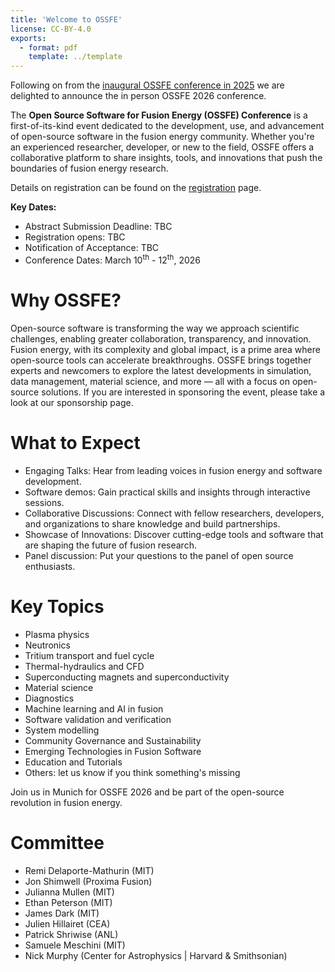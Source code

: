 ```yaml
---
title: 'Welcome to OSSFE'
license: CC-BY-4.0
exports:
  - format: pdf
    template: ../template
---
```


Following on from the [inaugural OSSFE conference in 2025](https://ossfe.github.io/OSSFE_2025) we are delighted to announce the in person OSSFE 2026 conference.

The **Open Source Software for Fusion Energy (OSSFE) Conference** is a first-of-its-kind event dedicated to the development, use, and advancement of open-source software in the fusion energy community. Whether you're an experienced researcher, developer, or new to the field, OSSFE offers a collaborative platform to share insights, tools, and innovations that push the boundaries of fusion energy research.

Details on registration can be found on the [registration](registration.md) page.

**Key Dates:**
 - Abstract Submission Deadline: TBC
 - Registration opens: TBC
 - Notification of Acceptance: TBC
 - Conference Dates: March 10<sup>th</sup> - 12<sup>th</sup>, 2026

# Why OSSFE?
Open-source software is transforming the way we approach scientific challenges, enabling greater collaboration, transparency, and innovation. Fusion energy, with its complexity and global impact, is a prime area where open-source tools can accelerate breakthroughs. OSSFE brings together experts and newcomers to explore the latest developments in simulation, data management, material science, and more — all with a focus on open-source solutions. If you are interested in sponsoring the event, please take a look at our sponsorship page.

# What to Expect
 - Engaging Talks: Hear from leading voices in fusion energy and software development.
 - Software demos: Gain practical skills and insights through interactive sessions.
 - Collaborative Discussions: Connect with fellow researchers, developers, and organizations to share knowledge and build partnerships.
 - Showcase of Innovations: Discover cutting-edge tools and software that are shaping the future of fusion research.
 - Panel discussion: Put your questions to the panel of open source enthusiasts.

# Key Topics
 - Plasma physics
 - Neutronics
 - Tritium transport and fuel cycle
 - Thermal-hydraulics and CFD
 - Superconducting magnets and superconductivity
 - Material science
 - Diagnostics
 - Machine learning and AI in fusion
 - Software validation and verification
 - System modelling
 - Community Governance and Sustainability
 - Emerging Technologies in Fusion Software
 - Education and Tutorials
 - Others: let us know if you think something's missing

Join us in Munich for OSSFE 2026 and be part of the open-source revolution in fusion energy.

# Committee
 - Remi Delaporte-Mathurin (MIT)
 - Jon Shimwell (Proxima Fusion) 
 - Julianna Mullen (MIT) 
 - Ethan Peterson (MIT) 
 - James Dark (MIT) 
 - Julien Hillairet (CEA) 
 - Patrick Shriwise (ANL) 
 - Samuele Meschini (MIT) 
 - Nick Murphy (Center for Astrophysics | Harvard & Smithsonian) 
 
<!-- 
```{tableofcontents}
``` -->
